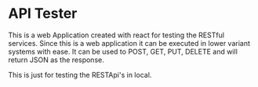 # API Tester
This is a web Application created with react for testing the RESTful services. Since this is a web application it can be executed in lower variant systems with ease.
It can be used to POST, GET, PUT, DELETE and will return JSON as the response.


This is just for testing the RESTApi's in local. 




